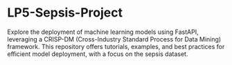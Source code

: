 # LP5-Sepsis-Project
Explore the deployment of machine learning models using FastAPI, leveraging a CRISP-DM (Cross-Industry Standard Process for Data Mining) framework. This repository offers tutorials, examples, and best practices for efficient model deployment, with a focus on the sepsis dataset.
